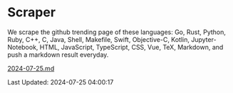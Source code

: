 # Scraper

We scrape the github trending page of these languages: Go, Rust, Python, Ruby, C++, C, Java, Shell, Makefile, Swift, Objective-C, Kotlin, Jupyter-Notebook, HTML, JavaScript, TypeScript, CSS, Vue, TeX, Markdown, and push a markdown result everyday.

[2024-07-25.md](https://github.com/yangwenmai/github-trending-backup/blob/master/2024-07-25.md)

Last Updated: 2024-07-25 04:00:17